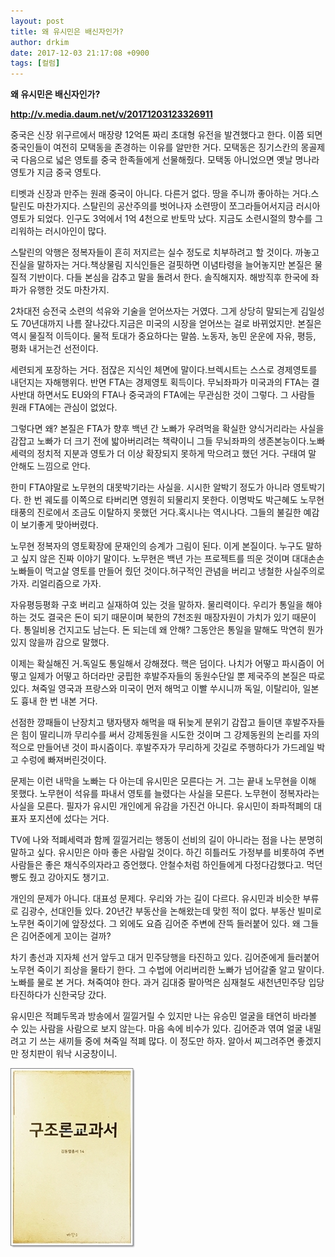 ```yaml
---
layout: post
title: 왜 유시민은 배신자인가?
author: drkim
date: 2017-12-03 21:17:08 +0900
tags: [컬럼]
---
```


**왜 유시민은 배신자인가?**

  



 
**http://v.media.daum.net/v/20171203123326911**

  


중국은 신장 위구르에서 매장량 12억톤 짜리 초대형 유전을 발견했다고 한다. 이쯤 되면 중국인들이 여전히 모택동을 존경하는 이유를 알만한 거다. 모택동은 징기스칸의 몽골제국 다음으로 넓은 영토를 중국 한족들에게 선물해줬다. 모택동 아니었으면 옛날 명나라 영토가 지금 중국 영토다.

  


티벳과 신장과 만주는 원래 중국이 아니다. 다른거 없다. 땅을 주니까 좋아하는 거다.스탈린도 마찬가지다. 스탈린의 공산주의를 벗어나자 소련땅이 쪼그라들어서지금 러시아 영토가 되었다. 인구도 3억에서 1억 4천으로 반토막 났다. 지금도 소련시절의 향수를 그리워하는 러시아인이 많다.

  


스탈린의 악행은 정복자들이 흔히 저지르는 실수 정도로 치부하려고 할 것이다. 까놓고 진실을 말하자는 거다.책상물림 지식인들은 걸핏하면 이념타령을 늘어놓지만 본질은 물질적 기반이다. 다들 본심을 감추고 말을 돌려서 한다. 솔직해지자. 해방직후 한국에 좌파가 유행한 것도 마찬가지.

  


2차대전 승전국 소련의 석유와 기술을 얻어쓰자는 거였다. 그게 상당히 말되는게 김일성도 70년대까지 나름 잘나갔다.지금은 미국의 시장을 얻어쓰는 걸로 바뀌었지만. 본질은 역시 물질적 이득이다. 물적 토대가 중요하다는 말씀. 노동자, 농민 운운에 자유, 평등, 평화 내거는건 선전이다.

  


세련되게 포장하는 거다. 점잖은 지식인 체면에 말이다.브렉시트는 스스로 경제영토를 내던지는 자해행위다. 반면 FTA는 경제영토 획득이다. 무뇌좌파가 미국과의 FTA는 결사반대 하면서도 EU와의 FTA나 중국과의 FTA에는 무관심한 것이 그렇다. 그 사람들 원래 FTA에는 관심이 없었다.

  


그렇다면 왜? 본질은 FTA가 향후 백년 간 노빠가 우려먹을 확실한 양식거리라는 사실을 감잡고 노빠가 더 크기 전에 밟아버리려는 책략이니 그들 무뇌좌파의 생존본능이다.노빠세력의 정치적 지분과 영토가 더 이상 확장되지 못하게 막으려고 했던 거다. 구태여 말 안해도 느낌으로 안다.

  


한미 FTA야말로 노무현의 대못박기라는 사실을. 시시한 알박기 정도가 아니라 영토박기다. 한 번 궤도를 이쪽으로 타버리면 영원히 되물리지 못한다. 이명박도 박근혜도 노무현 태풍의 진로에서 조금도 이탈하지 못했던 거다.혹시나는 역시나다. 그들의 불길한 예감이 보기좋게 맞아버렸다.

  


노무현 정복자의 영토확장에 문재인의 승계가 그림이 된다. 이게 본질이다. 누구도 말하고 싶지 않은 진짜 이야기 말이다. 노무현은 백년 가는 프로젝트를 띄운 것이며 대대손손 노빠들이 먹고살 영토를 만들어 줬던 것이다.허구적인 관념을 버리고 냉철한 사실주의로 가자. 리얼리즘으로 가자.

  


자유평등평화 구호 버리고 실재하여 있는 것을 말하자. 물리력이다. 우리가 통일을 해야하는 것도 결국은 돈이 되기 때문이며 북한의 7천조원 매장자원이 가치가 있기 때문이다. 통일비용 건지고도 남는다. 돈 되는데 왜 안해? 그동안은 통일을 말해도 막연히 뭔가 있지 않을까 감으로 말했다.

  


이제는 확실해진 거.독일도 통일해서 강해졌다. 핵은 덤이다. 나치가 어떻고 파시즘이 어떻고 일제가 어떻고 하더라만 궁핍한 후발주자들의 동원수단일 뿐 제국주의 본질은 따로 있다. 쳐죽일 영국과 프랑스와 미국이 먼저 해먹고 이빨 쑤시니까 독일, 이탈리아, 일본도 흉내 한 번 내본 거다.

  


선점한 깡패들이 난장치고 탱자탱자 해먹을 때 뒤늦게 분위기 감잡고 들이댄 후발주자들은 힘이 딸리니까 무리수를 써서 강제동원을 시도한 것이며 그 강제동원의 논리를 자의적으로 만들어낸 것이 파시즘이다. 후발주자가 무리하게 갓길로 주행하다가 가드레일 박고 수렁에 빠져버린것이다.

  


문제는 이런 내막을 노빠는 다 아는데 유시민은 모른다는 거. 그는 끝내 노무현을 이해 못했다. 노무현이 석유를 파내서 영토를 늘렸다는 사실을 모른다. 노무현이 정복자라는 사실을 모른다. 필자가 유시민 개인에게 유감을 가진건 아니다. 유시민이 좌파적폐의 대표자 포지션에 섰다는 거다.

  


TV에 나와 적폐세력과 함께 낄낄거리는 행동이 선비의 길이 아니라는 점을 나는 분명히 말하고 싶다. 유시민은 아마 좋은 사람일 것이다. 하긴 히틀러도 가정부를 비롯하여 주변 사람들은 좋은 채식주의자라고 증언했다. 안철수처럼 하인들에게 다정다감했다고. 먹던 빵도 줬고 강아지도 챙기고.

  


개인의 문제가 아니다. 대표성 문제다. 우리와 가는 길이 다르다. 유시민과 비슷한 부류로 김광수, 선대인들 있다. 20년간 부동산을 논해왔는데 맞힌 적이 없다. 부동산 빌미로 노무현 죽이기에 앞장섰다. 그 외에도 요즘 김어준 주변에 잔뜩 들러붙어 있다. 왜 그들은 김어준에게 꼬이는 걸까?

  


차기 총선과 지자체 선거 앞두고 대거 민주당행을 타진하고 있다. 김어준에게 들러붙어 노무현 죽이기 죄상을 물타기 한다. 그 수법에 어리버리한 노빠가 넘어갈줄 알고 말이다. 노빠를 물로 본 거다. 쳐죽여야 한다. 과거 김대중 팔아먹은 심재철도 새천년민주당 입당 타진하다가 신한국당 갔다.

  


유시민은 적폐두목과 방송에서 낄낄거릴 수 있지만 나는 유승민 얼굴을 태연히 바라볼 수 있는 사람을 사람으로 보지 않는다. 마음 속에 비수가 있다. 김어준과 엮여 얼굴 내밀려고 기 쓰는 새끼들 중에 쳐죽일 적폐 많다. 이 정도만 하자. 알아서 찌그려주면 좋겠지만 정치판이 워낙 시궁창이니. 

  


![0.jpg](files/attach/images/199/757/912/0.jpg)
